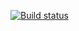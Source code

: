 [![Build status](https://ci.appveyor.com/api/projects/status/9una1po9rhkls9lj/branch/master?svg=true)](https://ci.appveyor.com/project/MaxBaks/lecture-10-task1/branch/master)
